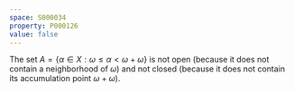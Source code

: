 ```yaml
---
space: S000034
property: P000126
value: false
---
```


The set $A=\{\alpha\in X:\omega\le\alpha<\omega+\omega\}$ is not open
(because it does not contain a neighborhood of $\omega$)
and not closed (because it does not contain its accumulation point $\omega+\omega$).
